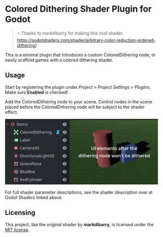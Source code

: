 # Colored Dithering Shader Plugin for Godot

> ⭐ Thanks to markdibarry for making this cool shader.
> https://godotshaders.com/shader/arbitrary-color-reduction-ordered-dithering/

This is a minimal plugin that introduces a custom ColoredDithering node, to easily scaffold games with a colored dithering shader.

## Usage

Start by registering the plugin under *Project > Project Settings > Plugins*. Make sure **Enabled** is checked!

Add the ColoredDithering node to your scene. Control nodes in the scene placed before the ColoredDithering node will be subject to the shader effect.

![alt text](media/demo.png)

For full shader parameter descriptions, see the shader description over at Godot Shaders linked above.

## Licensing

This project, like the original shader by **markdibarry**, is licensed under the [MIT license](LICENSE).
